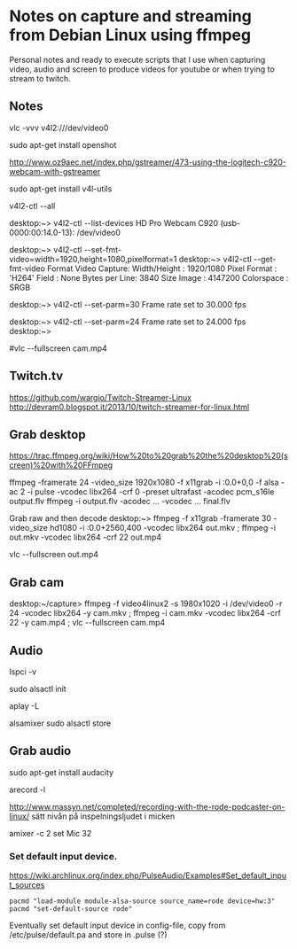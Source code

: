 Notes on capture and streaming from Debian Linux using ffmpeg
=============================================================

Personal notes and ready to execute scripts that I use when capturing video, audio and screen to produce videos for youtube or when trying to stream to twitch.



Notes
-------------------------------------------------------------

vlc -vvv v4l2:///dev/video0

sudo apt-get install openshot 

http://www.oz9aec.net/index.php/gstreamer/473-using-the-logitech-c920-webcam-with-gstreamer

sudo apt-get install v4l-utils

v4l2-ctl --all

desktop:~> v4l2-ctl --list-devices
HD Pro Webcam C920 (usb-0000:00:14.0-13):
        /dev/video0

desktop:~> v4l2-ctl --set-fmt-video=width=1920,height=1080,pixelformat=1
desktop:~> v4l2-ctl --get-fmt-video
Format Video Capture:
        Width/Height  : 1920/1080
        Pixel Format  : 'H264'
        Field         : None
        Bytes per Line: 3840
        Size Image    : 4147200
        Colorspace    : SRGB

desktop:~> v4l2-ctl --set-parm=30
Frame rate set to 30.000 fps

desktop:~> v4l2-ctl --set-parm=24
Frame rate set to 24.000 fps
desktop:~> 

#vlc --fullscreen cam.mp4




Twitch.tv
--------------
https://github.com/wargio/Twitch-Streamer-Linux
http://devram0.blogspot.it/2013/10/twitch-streamer-for-linux.html


Grab desktop
--------------------

https://trac.ffmpeg.org/wiki/How%20to%20grab%20the%20desktop%20(screen)%20with%20FFmpeg

ffmpeg -framerate 24 -video_size 1920x1080 -f x11grab -i :0.0+0,0 -f alsa -ac 2 -i pulse -vcodec libx264 -crf 0 -preset ultrafast -acodec pcm_s16le output.flv
ffmpeg -i output.flv -acodec ... -vcodec ... final.flv



Grab raw and then decode
desktop:~> ffmpeg -f x11grab -framerate 30 -video_size hd1080 -i :0.0+2560,400 -vcodec libx264 out.mkv ; ffmpeg -i out.mkv -vcodec libx264 -crf 22 out.mp4

vlc --fullscreen out.mp4



Grab cam
-----------------------------------

desktop:~/capture> ffmpeg -f video4linux2 -s 1980x1020 -i /dev/video0 -r 24 -vcodec libx264 -y cam.mkv ; ffmpeg -i cam.mkv -vcodec libx264 -crf 22 -y cam.mp4 ; vlc --fullscreen cam.mp4




Audio
--------------------------------

lspci -v

sudo alsactl init

aplay -L

alsamixer
sudo alsactl store


Grab audio
--------------------------------

sudo apt-get install audacity

arecord -l

http://www.massyn.net/completed/recording-with-the-rode-podcaster-on-linux/
sätt nivån på inspelningsljudet i micken

amixer -c 2 set Mic 32


### Set default input device.

https://wiki.archlinux.org/index.php/PulseAudio/Examples#Set_default_input_sources

```
pacmd "load-module module-alsa-source source_name=rode device=hw:3"
pacmd "set-default-source rode"
```

Eventually set default input device in config-file, copy from /etc/pulse/default.pa and store in .pulse (?)
